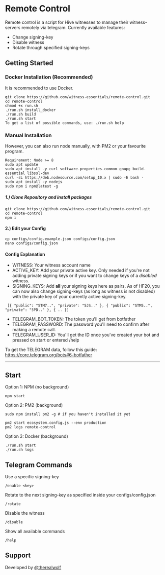 # Remote Control

Remote control is a script for Hive witnesses to manage their witness-servers remotely via telegram. Currently available features:

- Change signing-key
- Disable witness
- Rotate through specified signing-keys

## Getting Started

### Docker Installation (Recommended)
It is recommended to use Docker.

```
git clone https://github.com/witness-essentials/remote-control.git
cd remote-control
chmod +x run.sh
./run.sh install_docker
./run.sh build
./run.sh start
To get a list of possible commands, use: ./run.sh help
```

### Manual Installation
However, you can also run node manually, with PM2 or your favourite program.

```
Requirement: Node >= 8
sudo apt update
sudo apt install -y curl software-properties-common gnupg build-essential libssl-dev
curl -sL https://deb.nodesource.com/setup_10.x | sudo -E bash -
sudo apt install -y nodejs
sudo npm i npm@latest -g
```

##### 1.) Clone Repository and install packages
```
git clone https://github.com/witness-essentials/remote-control.git
cd remote-control
npm i
```

#### 2.) Edit your Config

```
cp configs/config.example.json configs/config.json
nano configs/config.json
```

#### Config Explanation

- WITNESS: Your witness account name
- ACTIVE_KEY: Add your private active key. Only needed if you're not adding private signing keys or if you want to change keys of a *disabled* witness.
- SIGNING_KEYS: Add **all** your signing keys here as pairs. As of HF20, you can now also change signing-keys (as long as witness is not disabled) with the private key of your currently active signing-key.

```
 [{ "public": "STM7..", "private": "5JS.." }, { "public": "STM5..", "private": "5PD.." }, { .. }]
```
- TELEGRAM_BOT_TOKEN: The token you'll get from botfather
- TELEGRAM_PASSWORD: The password you'll need to confirm after making a remote call.
- TELEGRAM_USER_ID: You'll get the ID once you've created your bot and pressed on start or entered /help


To get the TELEGRAM data, follow this guide: https://core.telegram.org/bots#6-botfather

---

## Start

Option 1: NPM (no background)

```
npm start
```

Option 2: PM2 (background)
```
sudo npm install pm2 -g # if you haven't installed it yet

pm2 start ecosystem.config.js --env production
pm2 logs remote-control
```

Option 3: Docker (background)
```
./run.sh start
./run.sh logs
```

## Telegram Commands

Use a specific signing-key
```
/enable <key>
```
Rotate to the next signing-key as specified inside your configs/config.json
```
/rotate
```

Disable the witness
```
/disable
```

Show all available commands
```
/help
```
## Support
Developed by <a href="https://therealwolf.me">@therealwolf</a>
